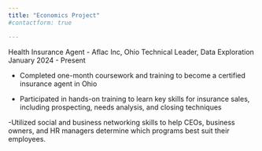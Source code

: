 ```yaml
---
title: "Economics Project"
#contactform: true

---
```


Health Insurance Agent - Aflac Inc, Ohio
Technical Leader, Data Exploration
January 2024 - Present

- Completed one-month coursework and training to become a certified insurance agent in Ohio

- Participated in hands-on training to learn key skills for insurance sales, including prospecting, needs analysis, and closing techniques

-Utilized social and business networking skills to help CEOs, business owners, and HR managers determine which programs best suit their employees.
